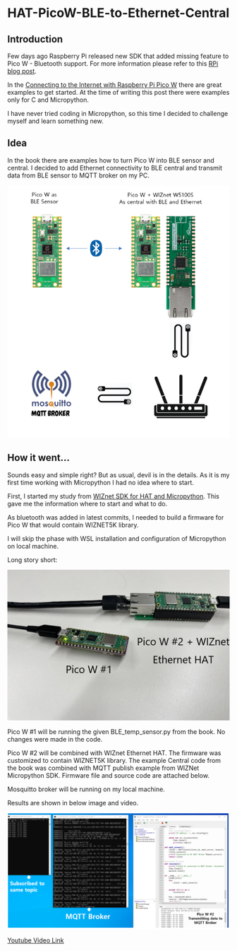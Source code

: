# HAT-PicoW-BLE-to-Ethernet-Central

## Introduction

Few days ago Raspberry Pi released new SDK that added missing feature to Pico W - Bluetooth support. For more information please refer to this [RPi blog post](https://www.raspberrypi.com/news/new-functionality-bluetooth-for-pico-w/).

In the [Connecting to the Internet with Raspberry Pi Pico W](https://datasheets.raspberrypi.com/picow/connecting-to-the-internet-with-pico-w.pdf) there are great examples to get started. At the time of writing this post there were examples only for C and Micropython.

I have never tried coding in Micropython, so this time I decided to challenge myself and learn something new.

## Idea

In the book there are examples how to turn Pico W into BLE sensor and central. I decided to add Ethernet connectivity to BLE central and transmit data from BLE sensor to MQTT broker on my PC.

![](img/ble-to-ethernet.png)

## How it went...

Sounds easy and simple right? But as usual, devil is in the details. As it is my first time working with Micropython I had no idea where to start.

First, I started my study from [WIZnet SDK for HAT and Micropython](https://github.com/Wiznet/RP2040-HAT-MicroPython/tree/main). This gave me the information where to start and what to do.

As bluetooth was added in latest commits, I needed to build a firmware for Pico W that would contain WIZNET5K library.

I will skip the phase with WSL installation and configuration of Micropython on local machine.

Long story short:

![](img/board-image.png)

Pico W #1 will be running the given BLE_temp_sensor.py from the book. No changes were made in the code.

Pico W #2 will be combined with WIZnet Ethernet HAT. The firmware was customized to contain WIZNET5K library. The example Central code from the book was combined with MQTT publish example from WIZNet Micropython SDK. Firmware file and source code are attached below.

Mosquitto broker will be running on my local machine.

Results are shown in below image and video.

![](img/results.png)

[Youtube Video Link](https://youtu.be/q_VTbWTh0u0)

